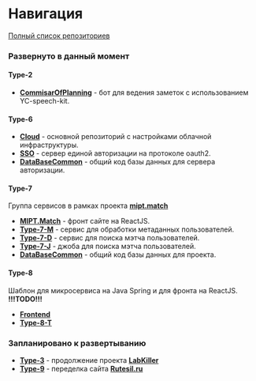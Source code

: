 # Навигация

[Полный список репозиториев](https://github.com/timattt/timattt/blob/master/articles/All.md)

### Развернуто в данный момент

#### Type-2

* [**CommisarOfPlanning**](https://github.com/timattt/TypeTwo) - бот для ведения заметок с использованием YC-speech-kit.

#### Type-6

* [**Cloud**](https://github.com/timattt/TypeSixCloud) - основной репозиторий с настройками облачной инфраструктуры.
* [**SSO**](https://github.com/timattt/TypeSix) - сервер единой авторизации на протоколе oauth2.
* [**DataBaseCommon**](https://github.com/timattt/TypeSixDataBaseCommon) - общий код базы данных для сервера авторизации.

#### Type-7

Группа сервисов в рамках проекта [**mipt.match**](https://mipt-match.ru/)

* [**MIPT.Match**](https://github.com/timattt/TypeSeven) - фронт сайте на ReactJS.
* [**Type-7-M**](https://github.com/timattt/TypeSevenM) - сервис для обработки метаданных пользователей.
* [**Type-7-D**](https://github.com/timattt/TypeSevenD) - сервис для поиска мэтча пользователей.
* [**Type-7-J**](https://github.com/timattt/TypeSevenJ) - джоба для поиска мэтча пользователей.
* [**DataBaseCommon**](https://github.com/timattt/TypeSevenDataBaseCommon) - общий код базы данных для проекта.

#### Type-8

Шаблон для микросервиса на Java Spring и для фронта на ReactJS.
**!!!TODO!!!**

* [**Frontend**](https://github.com/timattt/TypeEight)
* [**Type-8-T**](https://github.com/timattt/TypeEightT)

### Запланировано к развертыванию

* [**Type-3**](https://github.com/timattt/TypeThree) - продолжение проекта [**LabKiller**](https://github.com/timattt/Laboratory-calculations-optimizator)
* [**Type-9**](https://github.com/timattt/TypeNine) - переделка сайта [**Rutesil.ru**](https://www.rutesil.ru/)
